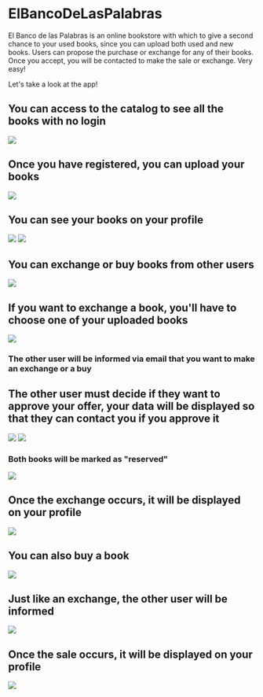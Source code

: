 ﻿# ElBancoDeLasPalabras
 
El Banco de las Palabras is an online bookstore with which to give a second chance to your used books, since you can upload both used and new books. Users can propose the purchase or exchange for any of their books. Once you accept, you will be contacted to make the sale or exchange. Very easy!

Let's take a look at the app!

## You can access to the catalog to see all the books with no login
<img src="/images/catalog.png">

## Once you have registered, you can upload your books
<img src="/images/UploadBook.png">

## You can see your books on your profile
<img src="/images/Profile.png">
<img src="/images/Profile my books.png">

## You can exchange or buy books from other users
<img src="/images/BookView.png">

## If you want to exchange a book, you'll have to choose one of your uploaded books
<img src="/images/Choose exchange.png">

<h3>The other user will be informed via email that you want to make an exchange or a buy</h3>

## The other user must decide if they want to approve your offer, your data will be displayed so that they can contact you if you approve it
<img src="/images/Requested Exchange.png">
<img src="/images/Requested Exchange2.png">

<h3>Both books will be marked as "reserved"</h3>
<img src="/images/Reserved.png">

## Once the exchange occurs, it will be displayed on your profile
<img src="/images/Profile exchanges.png">

## You can also buy a book
<img src="/images/Confirmbuy.png">

## Just like an exchange, the other user will be informed
<img src="/images/Pending sell.png">

## Once the sale occurs, it will be displayed on your profile
<img src="/images/My sales.png">

